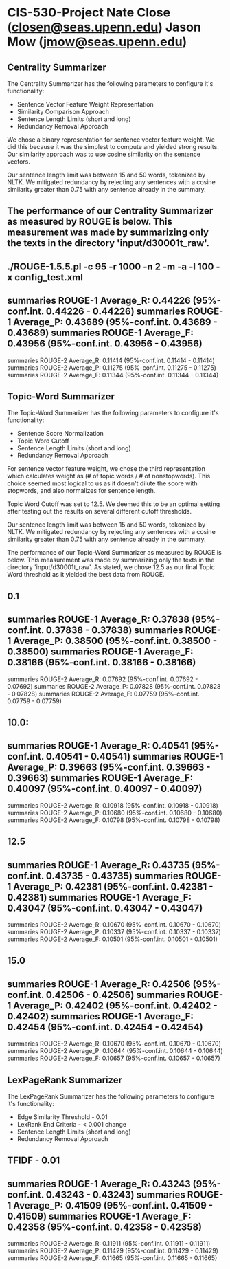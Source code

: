 CIS-530-Project
Nate Close (closen@seas.upenn.edu)
Jason Mow (jmow@seas.upenn.edu)
===============

Centrality Summarizer
---------------------
The Centrality Summarizer has the following parameters to configure it's functionality:
- Sentence Vector Feature Weight Representation
- Similarity Comparison Approach
- Sentence Length Limits (short and long)
- Redundancy Removal Approach

We chose a binary representation for sentence vector feature weight. We did this because it was the simplest to compute and yielded strong results. Our similarity approach was to use cosine similarity on the sentence vectors.

Our sentence length limit was between 15 and 50 words, tokenized by NLTK. We mitigated redundancy by rejecting any sentences with a cosine similarity greater than 0.75 with any sentence already in the summary.

The performance of our Centrality Summarizer as measured by ROUGE is below. This measurement was made by summarizing only the texts in the directory 'input/d30001t_raw'.
---------------------------------------------
./ROUGE-1.5.5.pl -c 95 -r 1000 -n 2 -m -a -l 100 -x config_test.xml 
---------------------------------------------
summaries ROUGE-1 Average_R: 0.44226 (95%-conf.int. 0.44226 - 0.44226)
summaries ROUGE-1 Average_P: 0.43689 (95%-conf.int. 0.43689 - 0.43689)
summaries ROUGE-1 Average_F: 0.43956 (95%-conf.int. 0.43956 - 0.43956)
---------------------------------------------
summaries ROUGE-2 Average_R: 0.11414 (95%-conf.int. 0.11414 - 0.11414)
summaries ROUGE-2 Average_P: 0.11275 (95%-conf.int. 0.11275 - 0.11275)
summaries ROUGE-2 Average_F: 0.11344 (95%-conf.int. 0.11344 - 0.11344)


Topic-Word Summarizer
---------------------
The Topic-Word Summarizer has the following parameters to configure it's functionality:
- Sentence Score Normalization
- Topic Word Cutoff
- Sentence Length Limits (short and long)
- Redundancy Removal Approach

For sentence vector feature weight, we chose the third representation which calculates weight as (# of topic words / # of nonstopwords). This choice seemed most logical to us as it doesn't dilute the score with stopwords, and also normalizes for sentence length.

Topic Word Cutoff was set to 12.5. We deemed this to be an optimal setting after testing out the results on several different cutoff thresholds.

Our sentence length limit was between 15 and 50 words, tokenized by NLTK. We mitigated redundancy by rejecting any sentences with a cosine similarity greater than 0.75 with any sentence already in the summary.

The performance of our Topic-Word Summarizer as measured by ROUGE is below. This measurement was made by summarizing only the texts in the directory 'input/d30001t_raw'. As stated, we chose 12.5 as our final Topic Word threshold as it yielded the best data from ROUGE.

0.1
---------------------------------------------
summaries ROUGE-1 Average_R: 0.37838 (95%-conf.int. 0.37838 - 0.37838)
summaries ROUGE-1 Average_P: 0.38500 (95%-conf.int. 0.38500 - 0.38500)
summaries ROUGE-1 Average_F: 0.38166 (95%-conf.int. 0.38166 - 0.38166)
---------------------------------------------
summaries ROUGE-2 Average_R: 0.07692 (95%-conf.int. 0.07692 - 0.07692)
summaries ROUGE-2 Average_P: 0.07828 (95%-conf.int. 0.07828 - 0.07828)
summaries ROUGE-2 Average_F: 0.07759 (95%-conf.int. 0.07759 - 0.07759)

10.0:
---------------------------------------------
summaries ROUGE-1 Average_R: 0.40541 (95%-conf.int. 0.40541 - 0.40541)
summaries ROUGE-1 Average_P: 0.39663 (95%-conf.int. 0.39663 - 0.39663)
summaries ROUGE-1 Average_F: 0.40097 (95%-conf.int. 0.40097 - 0.40097)
---------------------------------------------
summaries ROUGE-2 Average_R: 0.10918 (95%-conf.int. 0.10918 - 0.10918)
summaries ROUGE-2 Average_P: 0.10680 (95%-conf.int. 0.10680 - 0.10680)
summaries ROUGE-2 Average_F: 0.10798 (95%-conf.int. 0.10798 - 0.10798)

12.5
---------------------------------------------
summaries ROUGE-1 Average_R: 0.43735 (95%-conf.int. 0.43735 - 0.43735)
summaries ROUGE-1 Average_P: 0.42381 (95%-conf.int. 0.42381 - 0.42381)
summaries ROUGE-1 Average_F: 0.43047 (95%-conf.int. 0.43047 - 0.43047)
---------------------------------------------
summaries ROUGE-2 Average_R: 0.10670 (95%-conf.int. 0.10670 - 0.10670)
summaries ROUGE-2 Average_P: 0.10337 (95%-conf.int. 0.10337 - 0.10337)
summaries ROUGE-2 Average_F: 0.10501 (95%-conf.int. 0.10501 - 0.10501)

15.0
---------------------------------------------
summaries ROUGE-1 Average_R: 0.42506 (95%-conf.int. 0.42506 - 0.42506)
summaries ROUGE-1 Average_P: 0.42402 (95%-conf.int. 0.42402 - 0.42402)
summaries ROUGE-1 Average_F: 0.42454 (95%-conf.int. 0.42454 - 0.42454)
---------------------------------------------
summaries ROUGE-2 Average_R: 0.10670 (95%-conf.int. 0.10670 - 0.10670)
summaries ROUGE-2 Average_P: 0.10644 (95%-conf.int. 0.10644 - 0.10644)
summaries ROUGE-2 Average_F: 0.10657 (95%-conf.int. 0.10657 - 0.10657)

LexPageRank Summarizer
---------------------
The LexPageRank Summarizer has the following parameters to configure it's functionality:
- Edge Similarity Threshold - 0.01
- LexRank End Criteria - < 0.001 change
- Sentence Length Limits (short and long)
- Redundancy Removal Approach

TFIDF - 0.01
---------------------------------------------
summaries ROUGE-1 Average_R: 0.43243 (95%-conf.int. 0.43243 - 0.43243)
summaries ROUGE-1 Average_P: 0.41509 (95%-conf.int. 0.41509 - 0.41509)
summaries ROUGE-1 Average_F: 0.42358 (95%-conf.int. 0.42358 - 0.42358)
---------------------------------------------
summaries ROUGE-2 Average_R: 0.11911 (95%-conf.int. 0.11911 - 0.11911)
summaries ROUGE-2 Average_P: 0.11429 (95%-conf.int. 0.11429 - 0.11429)
summaries ROUGE-2 Average_F: 0.11665 (95%-conf.int. 0.11665 - 0.11665)